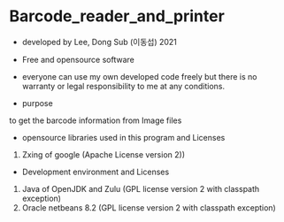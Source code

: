 # Barcode_reader_and_printer

- developed by Lee, Dong Sub (이동섭) 2021
- Free and opensource software
- everyone can use my own developed code freely but there is no warranty or legal responsibility to me at any conditions.



- purpose

to get the barcode information from Image files


- opensource libraries used in this program and Licenses

1. Zxing of google (Apache License version 2))


- Development environment and Licenses

1. Java of OpenJDK and Zulu (GPL license version 2 with classpath exception)
2. Oracle netbeans 8.2 (GPL license version 2 with classpath exception)

